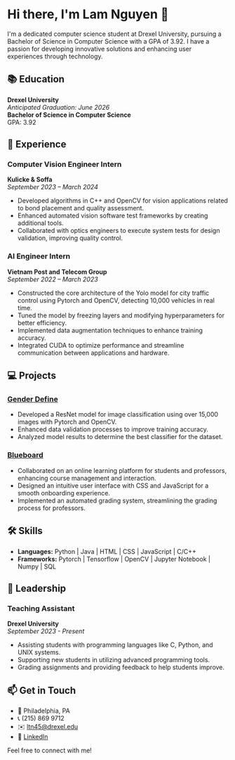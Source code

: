 # Hi there, I'm Lam Nguyen 👋

I'm a dedicated computer science student at Drexel University, pursuing a Bachelor of Science in Computer Science with a GPA of 3.92. I have a passion for developing innovative solutions and enhancing user experiences through technology.

## 📚 Education
**Drexel University**  
*Anticipated Graduation: June 2026*  
**Bachelor of Science in Computer Science**  
GPA: 3.92

## 💼 Experience
### Computer Vision Engineer Intern  
**Kulicke & Soffa**  
*September 2023 – March 2024*  
- Developed algorithms in C++ and OpenCV for vision applications related to bond placement and quality assessment.
- Enhanced automated vision software test frameworks by creating additional tools.
- Collaborated with optics engineers to execute system tests for design validation, improving quality control.

### AI Engineer Intern  
**Vietnam Post and Telecom Group**  
*September 2022 – March 2023*  
- Constructed the core architecture of the Yolo model for city traffic control using Pytorch and OpenCV, detecting 10,000 vehicles in real time.
- Tuned the model by freezing layers and modifying hyperparameters for better efficiency.
- Implemented data augmentation techniques to enhance training accuracy.
- Integrated CUDA to optimize performance and streamline communication between applications and hardware.

## 💻 Projects
### [Gender Define](https://github.com/Lamdtom/GenderDefiner)
- Developed a ResNet model for image classification using over 15,000 images with Pytorch and OpenCV.
- Enhanced data validation processes to improve training accuracy.
- Analyzed model results to determine the best classifier for the dataset.

### [Blueboard](https://github.com/jenphan/CS-375)
- Collaborated on an online learning platform for students and professors, enhancing course management and interaction.
- Designed an intuitive user interface with CSS and JavaScript for a smooth onboarding experience.
- Implemented an automated grading system, streamlining the grading process for professors.

## 🛠 Skills
- **Languages:** Python | Java | HTML | CSS | JavaScript | C/C++
- **Frameworks:** Pytorch | Tensorflow | OpenCV | Jupyter Notebook | Numpy | SQL

## 🌟 Leadership
### Teaching Assistant  
**Drexel University**  
*September 2023 - Present*  
- Assisting students with programming languages like C, Python, and UNIX systems.
- Supporting new students in utilizing advanced programming tools.
- Grading assignments and providing feedback to help students improve.

## 📫 Get in Touch
- 📍 Philadelphia, PA
- 📞 (215) 869 9712
- ✉️ ltn45@drexel.edu
- 🔗 [LinkedIn](https://linkedin.com/in/lam-nguyen-96a62b233)

Feel free to connect with me!

